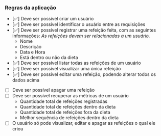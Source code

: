 ### Regras da aplicação

- [✅] Deve ser possível criar um usuário
- [✅] Deve ser possível identificar o usuário entre as requisições
- [✅] Deve ser possível registrar uma refeição feita, com as seguintes informações:
  _As refeições devem ser relacionadas a um usuário._
  - Nome
  - Descrição
  - Data e Hora
  - Está dentro ou não da dieta
- [✅] Deve ser possível listar todas as refeições de um usuário
- [✅] Deve ser possível visualizar uma única refeição
- [✅] Deve ser possível editar uma refeição, podendo alterar todos os dados acima
- [ ] Deve ser possível apagar uma refeição
- [ ] Deve ser possível recuperar as métricas de um usuário
  - Quantidade total de refeições registradas
  - Quantidade total de refeições dentro da dieta
  - Quantidade total de refeições fora da dieta
  - Melhor sequência de refeições dentro da dieta
- [ ] O usuário só pode visualizar, editar e apagar as refeições o qual ele criou
